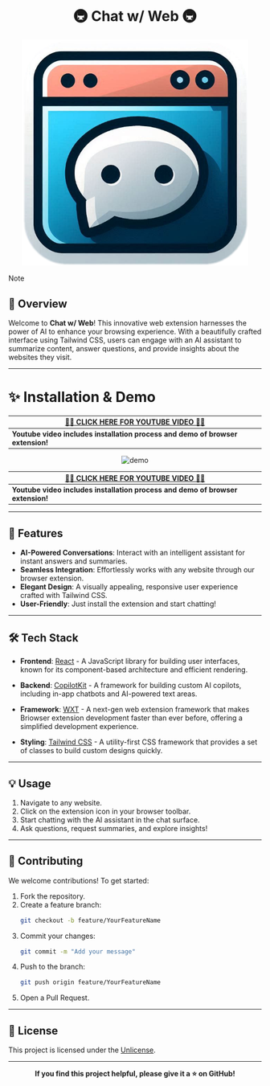 <h1 align="center">🚇 Chat w/ Web 🚇</h1>

<p align="center">
    <img alt="hero" width="450" src="/public/icon/Logo.png" />
</p>

> [!NOTE]
>
> ## 📜 Overview
>
> Welcome to **Chat w/ Web**! This innovative web extension harnesses the power of AI to enhance your browsing experience. With a beautifully crafted interface using Tailwind CSS, users can engage with an AI assistant to summarize content, answer questions, and provide insights about the websites they visit.

---

# ✨ Installation & Demo

    

| [**🏮🏮 CLICK HERE FOR YOUTUBE VIDEO 🏮🏮**](https://youtu.be/AEDV-N_7bIY?si=FH9sfz_4cmIPvcuJ)              |
| ----------------------------------------- |
| **Youtube video includes installation process and demo of browser extension!** |

<p align="center">
 <img alt="demo" src="https://github.com/user-attachments/assets/f39ffd53-0f72-4492-a238-e101649f23f4" />
</p>

    

| [**🏮🏮 CLICK HERE FOR YOUTUBE VIDEO 🏮🏮**](https://youtu.be/AEDV-N_7bIY?si=FH9sfz_4cmIPvcuJ)              |
| ----------------------------------------- |
| **Youtube video includes installation process and demo of browser extension!** |

---


## 🌯 Features

- **AI-Powered Conversations**: Interact with an intelligent assistant for instant answers and summaries.
- **Seamless Integration**: Effortlessly works with any website through our browser extension.
- **Elegant Design**: A visually appealing, responsive user experience crafted with Tailwind CSS.
- **User-Friendly**: Just install the extension and start chatting!

---

## 🛠️ Tech Stack

- **Frontend**: [React](https://reactjs.org/) - A JavaScript library for building user interfaces, known for its component-based architecture and efficient rendering.
  
- **Backend**: [CopilotKit](https://www.copilotkit.ai/) - A framework for building custom AI copilots, including in-app chatbots and AI-powered text areas.
  
- **Framework**: [WXT](https://wxt.dev/) - A next-gen web extension framework that makes Briowser extension development faster than ever before, offering a simplified development experience.
  
- **Styling**: [Tailwind CSS](https://tailwindcss.com/) - A utility-first CSS framework that provides a set of classes to build custom designs quickly.

---

## 💡 Usage

1. Navigate to any website.
2. Click on the extension icon in your browser toolbar.
3. Start chatting with the AI assistant in the chat surface.
4. Ask questions, request summaries, and explore insights!

---

## 🤝 Contributing

We welcome contributions! To get started:

1. Fork the repository.
2. Create a feature branch:
   ```bash
   git checkout -b feature/YourFeatureName
   ```
3. Commit your changes:
   ```bash
   git commit -m "Add your message"
   ```
4. Push to the branch:
   ```bash
   git push origin feature/YourFeatureName
   ```
5. Open a Pull Request.

---

## 📄 License

This project is licensed under the [Unlicense](LICENSE).

---

<p align="center">
    <strong>If you find this project helpful, please give it a ⭐ on GitHub!</strong>
</p>
